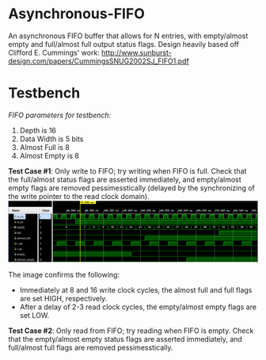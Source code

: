 # Asynchronous-FIFO

An asynchronous FIFO buffer that allows for N entries, with empty/almost empty and full/almost full output status flags. Design heavily based off Clifford E. Cummings' work: http://www.sunburst-design.com/papers/CummingsSNUG2002SJ_FIFO1.pdf  
  
# Testbench  
_FIFO parameters for testbench:_
  1. Depth is 16
  2. Data Width is 5 bits
  3. Almost Full is 8 
  4. Almost Empty is 8  
    
**Test Case #1**: Only write to FIFO; try writing when FIFO is full. Check that the full/almost status flags are asserted immediately, and empty/almost empty flags are removed pessimesstically (delayed by the synchronizing of the write pointer to the read clock domain).   
![image](https://github.com/amsacks/Asynchronous-FIFO/blob/main/tb/async_fifo_tb_case1.png)  
  
The image confirms the following:  
  - Immediately at 8 and 16 write clock cycles, the almost full and full flags are set HIGH, respectively. 
  - After a delay of 2-3 read clock cycles, the empty/almost empty flags are set LOW. 
  
**Test Case #2**: Only read from FIFO; try reading when FIFO is empty. Check that the empty/almost empty status flags are asserted immediately, and full/almost full flags are removed pessimesstically.    
